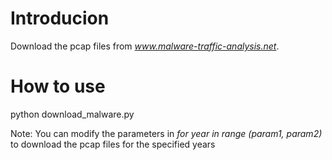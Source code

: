 # Introducion

Download the pcap files from *www.malware-traffic-analysis.net*.

# How to use 

 python download_malware.py  

 Note: You can modify the parameters in *for year in range (param1, param2)* to download the pcap files for the specified years
